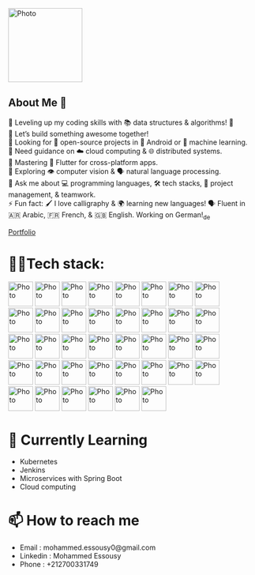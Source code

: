 
<img src="https://i.imgur.com/kLYQZVe.png" alt="Photo" style="height: 150px; width: 150px;">



## About Me 👋

🔭 Leveling up my coding skills with 📚 data structures & algorithms! 🧠</br>
👯 Let’s build something awesome together! </br>
🤖 Looking for 🤝 open-source projects in 📱 Android or 🤖 machine learning.</br>
🤝 Need guidance on ☁️ cloud computing & 🌐 distributed systems.</br>
🌱 Mastering 📱 Flutter for cross-platform apps. </br>
🔭 Exploring 👁️ computer vision & 🗣️ natural language processing.</br>
💬 Ask me about 💻 programming languages, 🛠️ tech stacks, 🤝 project management, &  teamwork.</br>
⚡ Fun fact: 🖌️ I love calligraphy & 🌍 learning new languages! 🗣️ Fluent in 🇦🇷 Arabic, 🇫🇷 French, & 🇬🇧 English. Working on German!<sub>de</sub></br>

<a href="https://essousy11.github.io/essousymohammed/" style="style-decoration=none" >Portfolio</a>

<h1>👨‍💻Tech stack: </h1>
            

<span><img src="https://i.imgur.com/XZMEljd.png" alt="Photo" style="height: 50px; width: 50px;"></span>
<span><img src="https://i.imgur.com/JHYCKYp.png" alt="Photo" style="height: 50px; width: 50px;"></span>
<span><img src="https://i.imgur.com/UdgNc7C.png" alt="Photo" style="height: 50px; width: 50px;"></span>
<span><img src="https://i.imgur.com/uIhKRxb.png" alt="Photo" style="height: 50px; width: 50px;"></span>
<span><img src="https://i.imgur.com/nY6kiCk.png" alt="Photo" style="height: 50px; width: 50px;"></span>
<span><img src="https://i.imgur.com/nbOueG7.png" alt="Photo" style="height: 50px; width: 50px;"></span>
<span><img src="https://i.imgur.com/Fic7gW2.png" alt="Photo" style="height: 50px; width: 50px;"></span>
<span><img src="https://i.imgur.com/19q5ws7.png" alt="Photo" style="height: 50px; width: 50px;"></span><br>
<span><img src="https://i.imgur.com/2qwXPfW.png" alt="Photo" style="height: 50px; width: 50px;"></span>
<span><img src="https://i.imgur.com/SRjli62.png" alt="Photo" style="height: 50px; width: 50px;"></span>
<span><img src="https://i.imgur.com/JHyInqZ.png" alt="Photo" style="height: 50px; width: 50px;"></span>
<span><img src="https://i.imgur.com/PvWMvXe.png" alt="Photo" style="height: 50px; width: 50px;"></span>
<span><img src="https://i.imgur.com/ElrwqbG.png" alt="Photo" style="height: 50px; width: 50px;"></span>
<span><img src="https://i.imgur.com/nzGXFuy.png" alt="Photo" style="height: 50px; width: 50px;"></span>
<span><img src="https://i.imgur.com/ubt3Jby.png" alt="Photo" style="height: 50px; width: 50px;"></span>
<span><img src="https://i.imgur.com/HjpJXOS.png" alt="Photo" style="height: 50px; width: 50px;"></span><br>
<span><img src="https://i.imgur.com/KxzF2ie.png" alt="Photo" style="height: 50px; width: 50px;"></span>
<span><img src="https://i.imgur.com/hgzO5NT.png" alt="Photo" style="height: 50px; width: 50px;"></span>
<span><img src="https://i.imgur.com/H1Odf1E.png" alt="Photo" style="height: 50px; width: 50px;"></span>
<span><img src="https://i.imgur.com/2vF0yEx.png" alt="Photo" style="height: 50px; width: 50px;"></span>
<span><img src="https://i.imgur.com/Mf1SnVU.png" alt="Photo" style="height: 50px; width: 50px;"></span>
<span><img src="https://i.imgur.com/tRx7L0f.png" alt="Photo" style="height: 50px; width: 50px;"></span>
<span><img src="https://i.imgur.com/0bS1kBt.png" alt="Photo" style="height: 50px; width: 50px;"></span>
<span><img src="https://i.imgur.com/hNCuE2y.png" alt="Photo" style="height: 50px; width: 50px;"></span><br>
<span><img src="https://i.imgur.com/lUNpDHT.png" alt="Photo" style="height: 50px; width: 50px;"></span>
<span><img src="https://i.imgur.com/YkVMkz3.png" alt="Photo" style="height: 50px; width: 50px;"></span>
<span><img src="https://i.imgur.com/QlGXGcO.png" alt="Photo" style="height: 50px; width: 50px;"></span>
<span><img src="https://i.imgur.com/j4Z2MRG.png" alt="Photo" style="height: 50px; width: 50px;"></span>
<span><img src="https://i.imgur.com/B0yAMeY.png" alt="Photo" style="height: 50px; width: 50px;"></span>
<span><img src="https://i.imgur.com/UYhEwls.png" alt="Photo" style="height: 50px; width: 50px;"></span>
<span><img src="https://i.imgur.com/VlXacQZ.png" alt="Photo" style="height: 50px; width: 50px;"></span>
<span><img src="https://i.imgur.com/UDDaYfC.png" alt="Photo" style="height: 50px; width: 50px;"></span><br>
<span><img src="https://i.imgur.com/lcb96NM.png" alt="Photo" style="height: 50px; width: 50px;"></span>
<span><img src="https://i.imgur.com/JSt0Ord.png" alt="Photo" style="height: 50px; width: 50px;"></span>
<span><img src="https://i.imgur.com/8sRAT8o.png" alt="Photo" style="height: 50px; width: 50px;"></span>
<span><img src="https://i.imgur.com/NtYnRBq.png" alt="Photo" style="height: 50px; width: 50px;"></span>
<span><img src="https://i.imgur.com/7hwdhHE.png" alt="Photo" style="height: 50px; width: 50px;"></span>
<span><img src="https://i.imgur.com/jkCBkvE.png" alt="Photo" style="height: 50px; width: 50px;"></span><br>

<h1>🌱 Currently Learning</h1> 
            <ul>
              <li>Kubernetes</li>
              <li>Jenkins</li>
              <li> Microservices with Spring Boot</li>
              <li>Cloud computing</li>
            </ul>  

<h1>📫 How to reach me </h1>
            <ul>
              <li>Email : mohammed.essousy0@gmail.com</li>
              <li> Linkedin : Mohammed Essousy</li>
              <li>Phone : +212700331749</li>
            </ul> 






